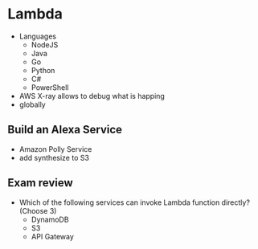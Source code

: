 # Lambda

- Languages
  - NodeJS
  - Java
  - Go
  - Python
  - C#
  - PowerShell
- AWS X-ray allows to debug what is happing
- globally

## Build an Alexa Service

- Amazon Polly Service
- add synthesize to S3

## Exam review

- Which of the following services can invoke Lambda function directly? (Choose 3)
  - DynamoDB
  - S3
  - API Gateway
